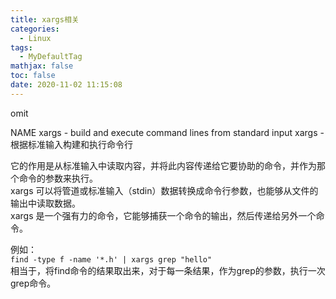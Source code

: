 ```yaml
---
title: xargs相关
categories:
  - Linux
tags:
  - MyDefaultTag
mathjax: false
toc: false
date: 2020-11-02 11:15:08
---
```

omit
<!--more-->

NAME
       xargs - build and execute command lines from standard input
       xargs - 根据标准输入构建和执行命令行

它的作用是从标准输入中读取内容，并将此内容传递给它要协助的命令，并作为那个命令的参数来执行。  
xargs 可以将管道或标准输入（stdin）数据转换成命令行参数，也能够从文件的输出中读取数据。  
xargs 是一个强有力的命令，它能够捕获一个命令的输出，然后传递给另外一个命令。  

例如：  
`find -type f -name '*.h' | xargs grep "hello"`  
相当于，将find命令的结果取出来，对于每一条结果，作为grep的参数，执行一次grep命令。  
